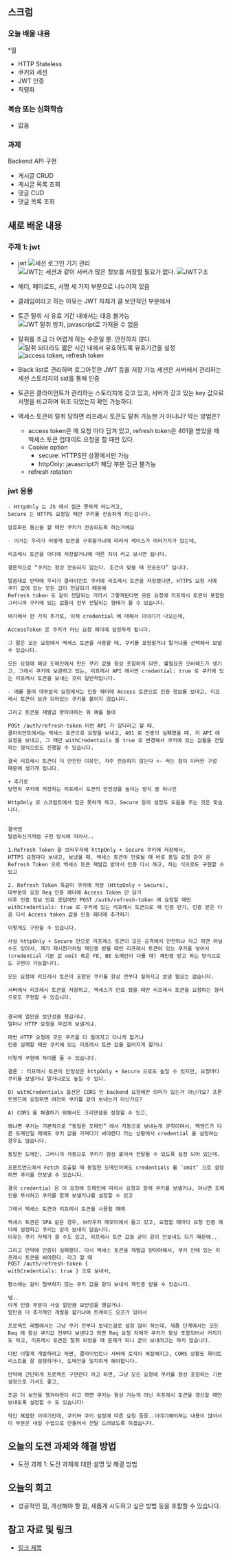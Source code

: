 ## 스크럼
### 오늘 배울 내용
*월
- HTTP Stateless
- 쿠키와 세션
- JWT 인증
- 직렬화

### 복습 또는 심화학습
- 없음

### 과제
Backend API 구현
- 게시글 CRUD
- 게시글 목록 조회
- 댓글 CUD
- 댓글 목록 조회

## 새로 배운 내용

### 주제 1: jwt

- jwt
![세션 로그인 기기 관리](2025-10-28/image.png)
![JWT는 세션과 같이 서버가 많은 정보를 저장할 필요가 없다.](2025-10-28/image-1.png)
![JWT구조](2025-10-28/image-2.png)
- 헤더, 페이로드, 서명 세 가지 부분으로 나누어져 있음
- 클레임이라고 하는 이유는 JWT 자체가 클 보안적인 부분에서 
- 토큰 탈취 시 유효 기간 내에서는 대응 불가능
![JWT 탈취 방지, javascript로 가져올 수 없음](2025-10-28/image-3.png)
- 탈취를 조금 더 어렵게 하는 수준일 뿐. 안전하지 않다.
![탈취 되더라도 짧은 시간 내에서 유효하도록 유효기간을 설정](2025-10-28/image-4.png)
![access token, refresh token](2025-10-28/image-5.png)
- Black list로 관리하며 로그아웃한 JWT 등을 저장 가능
세션은 서버에서 관리하는 세션 스토리지의 sid를 통해 인증

- 토큰은 클라이언트가 관리하는 스토리지에 갖고 있고, 서버가 갖고 있는 key 값으로 서명을 비교하며 위조 되었는지 확인 가능하다.
- 액세스 토큰이 탈취 당하면 리프레시 토큰도 탈취 가능한 거 아니냐? 막는 방법은?
    - access token은 매 요청 마다 담겨 있고, refresh token은 401을 받았을 때 액세스 토큰 업데이트 요청을 할 때만 있다.
    - Cookie option
        - secure: HTTPS인 상황에서만 가능
        - httpOnly: javascript가 해당 부분 접근 불가능
    - refresh rotation
### jwt 응용
```
- HttpOnly 는 JS 에서 접근 못하게 하는거고,
Secure 는 HTTPS 요청일 때만 쿠키를 전송하게 하는겁니다.

암호화된 통신을 할 때만 쿠키가 전송되도록 하는거에요

- 이거는 우리가 어떻게 보안을 구축할거냐에 따라서 케이스가 여러가지가 있는데,

리프레시 토큰을 어디에 저장할거냐에 따른 차이 라고 보시면 됩니다.

결론적으로 “쿠키는 항상 전송되지 않는다. 조건이 맞을 때 전송된다” 입니다.

말씀대로 만약에 우리가 클라이언트 쿠키에 리프레시 토큰을 저장했다면, HTTPS 요청 시에 쿠키 값에 있는 모든 값이 전달되기 때문에 
Refresh token 도 같이 전달되는 거라서 그렇게된다면 모든 요청에 리프레시 토큰이 포함된 그러니까 쿠키에 있는 값들이 전부 전달되는 형태가 될 수 있습니다.

여기에서 한 가지 추가로, 이제 credential 에 대해서 이야기가 나오는데, 

AccessToken 은 쿠키가 아닌 요청 헤더에 설정하게 됩니다. 

그 말은 모든 요청에서 엑세스 토큰을 사용할 때, 쿠키를 포함할거냐 말거냐를 선택해서 보낼 수 있습니다.

모든 요청에 해당 도메인에서 만든 쿠키 값을 항상 포함하게 되면, 불필요한 오버헤드가 생기고, 그래서 쿠키에 보관하고 있는, 리프레시 API 에서만 credential: true 로 쿠키에 있는 리프레시 토큰을 보내는 것이 일반적입니다.

- 예를 들어 대부분의 요청에서는 인증 헤더에 Access 토큰으로 인증 정보를 보내고, 리프레시 토큰이 보관 되어있는 쿠키를 붙이지 않습니다.

그리고 토큰을 재발급 받아야하는 뭐 예를 들어

POSt /auth/refresh-token 이런 API 가 있다라고 할 때,
클라이언트에서는 엑세스 토큰으로 요청을 보내고, 401 로 인증이 실패했을 때, 저 API 에 요청을 보내고, 그 때만 withCredentails 를 true 로 변경해서 쿠키에 있는 값들을 전달하는 형식으로도 진행할 수 있습니다.

결국 리프레시 토큰이 더 안전한 이유인, 자주 전송하지 않는다 <- 라는 점이 이러한 구성 때문에 생기게 됩니다.

+ 추가로 
당연히 쿠키에 저장하는 리프레시 토큰의 안전성을 높이는 방식 중 하나인 

HttpOnly 로 스크립트에서 접근 못하게 하고, Secure 등의 설정도 도움을 주는 것은 맞습니다.


결국엔
말씀하신거처럼 구현 방식에 따라서..

1.Refresh Token 을 브라우저에 httpOnly + Secure 쿠키에 저장해서, 
HTTPS 요청마다 보내고, 보냈을 때, 엑세스 토큰이 만료될 때 바로 동일 요청 같이 온 Refresh Token 으로 엑세스 토큰 재발급 받아서 인증 다시 하고, 하는 식으로도 구현할 수 있고

2. Refresh Token 똑같이 쿠키에 저장 (HttpOnly + Secure),
대부분의 요청 Req 인증 헤더에 Access Token 만 담기 
이후 인증 정보 만료 응답에만 POST /auth/refresh-token 에 요청할 때만 withCredentials: true 로 쿠키에 있는 리프레시 토큰으로 재 인증 받기, 인증 받은 다음 다시 Access token 값을 인증 헤더에 추가하기

이렇게도 구현할 수 있습니다.

사실 httpOnly + Secure 만으로 리프레스 토큰이 모든 공격에서 안전하냐 라고 하면 아닐 수도 있어서, 제가 제시한거처럼 재인증 받을 때만 리프레시 토큰이 있는 쿠키를 넣어서 (credential 기본 값 omit 혹은 FE, BE 도메인이 다를 때) 재인증 받고 하는 방식으로도 구현이 가능합니다.

모든 요청에 리프레시 토큰이 포함된 쿠키를 항상 전부다 짊어지고 보낼 필요는 없습니다.

서버에서 리프레시 토큰을 저장하고, 엑세스가 만료 됐을 때만 리프레시 토큰을 요청하는 형식으로도 구현할 수 있습니다.


결국에 얼만큼 보안성을 챙길거냐.
얼마나 HTTP 요청을 무겁게 보낼거냐.

매번 HTTP 요청에 모든 쿠키를 다 짊어지고 다니게 할거냐
인증 실패할 때만 쿠키에 있는 리프레시 토큰 값을 짊어지게 할거냐

이렇게 구현에 차이를 둘 수 있습니다.

결론 : 리프레시 토큰의 안정성은 httpOnly + Secure 으로도 높일 수 있지만, 요청마다 쿠키를 보낼거냐 말거냐로도 높일 수 있다.

Q) withCredentials 옵션은 CORS 인 backend 요청에만 의미가 있는거 아닌가요? 프론트엔드에 요청하면 여전히 쿠키를 같이 보내는거 아닌가요?

A) CORS 를 해결하기 위해서도 크리덴셜을 설정할 수 있고,

왜냐면 쿠키는 기본적으로 “동일한 도메인” 에서 자동으로 보내는게 규칙이여서, 백엔드가 다른 도메인일 때에도 쿠키 값을 가져다가 써야한다 라는 상황에서 credential 을 설정하는 경우도 많습니다.

동일한 도메인, 그러니까 자동으로 쿠키가 항상 붙어서 전달될 수 있도록 설정 되어 있는데.

프론트엔드에서 Fetch 호출할 때 동일한 도메인이여도 credentials 를 ‘omit’ 으로 설정하면 쿠키를 안보낼 수 있습니다.

결국 credential 은 이 요청에 도메인에 따라서 요청과 함께 쿠키를 보낼거냐, 아니면 도메인을 무시하고 쿠키를 함께 보낼거냐를 설정할 수 있고

그래서 엑세스 토큰과 리프레시 토큰을 사용할 때에 

엑세스 토큰은 SPA 같은 경우, 브라우저 메모리에서 들고 있고, 요청할 때마다 요청 인증 헤더에 설정하고 쿠키는 같이 보내지 않습니다.
이유는 쿠키 자체가 클 수도 있고, 리프레시 토큰 값을 굳이 같이 안보내도 되기 때문에..

그리고 만약에 인증이 실패했다. 다시 엑세스 토큰을 재발급 받아야해서, 쿠키 안에 있는 리프레시 토큰을 써야한다. 라고 할 때
POST /auth/refresh-token {
withCredentials: true } 으로 보내서,

평소에는 같이 첨부하지 않는 쿠키 값을 같이 보내서 재인증 받을 수 있습니다.

넴..
이게 인증 부분이 사실 얼만큼 보안성을 챙길거냐.
얼만큼 더 추가적인 개발을 할거냐에 트레이드 오프가 있어서 

프로젝트 레벨에서는 그냥 쿠키 전부다 보내는걸로 설정 많이 하는데, 제품 단계에서는 모든 Req 에 항상 쿠키값 전부다 보낸다고 하면 Req 요청 자체가 쿠키가 항상 포함되어서 커지기도 하고, 리프레시 토큰은 탈취 되었을 때 문제가 되니 굳이 보내려고는 하지 않습니다.

다만 이렇게 개발하려고 하면, 클라이언트나 서버에 로직이 복잡해지고, CORS 상황도 화이트 리스트를 잘 설정하거나, 도메인을 일치하게 해야합니다.

만약에 간단하게 프로젝트 구현한다 라고 하면, 그냥 모든 요청에 쿠키를 항상 포함하는 기본 설정으로 가셔도 좋고,

조금 더 보안을 챙겨야한다 라고 하면 쿠키는 항상 가는게 아닌 리프레시 토큰을 갱신할 때만 보내도록 설정할 수 도 있습니다!

약간 복잡한 이야기인데, 쿠키와 쿠키 설정에 따른 요청 등등..이야기해야하는 내용이 많아서 이 부분은 내일 수업으로 만들어서 전달 드려보도록 하겠습니다.

```

## 오늘의 도전 과제와 해결 방법

- 도전 과제 1: 도전 과제에 대한 설명 및 해결 방법

## 오늘의 회고

- 성공적인 점, 개선해야 할 점, 새롭게 시도하고 싶은 방법 등을 포함할 수 있습니다.

## 참고 자료 및 링크

- [링크 제목](URL)
